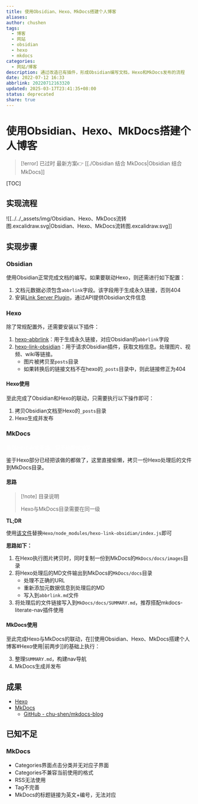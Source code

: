 ```yaml
---
title: 使用Obsidian、Hexo、MkDocs搭建个人博客
aliases: 
author: chushen
tags:
  - 博客
  - 网站
  - obsidian
  - hexo
  - mkdocs
categories:
  - 网站/博客
description: 通过改造已有插件，形成Obsidian编写文档，Hexo和MkDocs发布的流程
date: 2022-07-12 16:33
abbrlink: 20220712163320
updated: 2025-03-17T23:41:35+08:00
status: deprecated
share: true
---
```

# 使用Obsidian、Hexo、MkDocs搭建个人博客

> [!error] 已过时
> 最新方案👉 [[./Obsidian 结合 MkDocs|Obsidian 结合 MkDocs]]


[TOC]

## 实现流程

![[../../_assets/img/Obsidian、Hexo、MkDocs流转图.excalidraw.svg|Obsidian、Hexo、MkDocs流转图.excalidraw.svg]]

## 实现步骤

### Obsidian

使用Obsidian正常完成文档的编写。如果要联动Hexo，则还需进行如下配置：

1. 文档元数据必须包含`abbrlink`字段。该字段用于生成永久链接，否则404
2. 安装[Link Server Plugin](https://github.com/moelody/link-info-server)，通过API提供Obsidian文件信息

### Hexo

除了常规配置外，还需要安装以下插件：

1. [hexo-abbrlink](https://github.com/rozbo/hexo-abbrlink)：用于生成永久链接，对应Obsidian的`abbrlink`字段
2. [hexo-link-obsidian](https://github.com/moelody/hexo-link-obsidian)：用于请求Obsidian插件，获取文档信息。处理图片、视频、wiki等链接。
	- 图片被拷贝至`posts`目录
	- 如果转换后的链接文档不在hexo的`_posts`目录中，则此链接修正为404

#### Hexo使用

至此完成了Obsidian和Hexo的联动，只需要执行以下操作即可：

1. 拷贝Obsidian文档至Hexo的`_posts`目录
2. Hexo生成并发布

### MkDocs

<font color=white>虽然Hexo非常不错，但不折腾就难受</font>

鉴于Hexo部分已经把该做的都做了，这里直接偷懒，拷贝一份Hexo处理后的文件到MkDocs目录。

#### 思路

> [!note] 目录说明
> 
> Hexo与MkDocs目录需要在同一级

**TL;DR**

使用[该文件](https://github.com/chu-shen/hexo-link-obsidian/blob/mkdocs/index.js)替换`Hexo/node_modules/hexo-link-obsidian/index.js`即可

**思路如下：**

1. 在Hexo执行图片拷贝时，同时复制一份到MkDocs的`MkDocs/docs/images`目录
2. 将Hexo处理后的MD文件输出到MkDocs的`MkDocs/docs`目录
	- 处理不正确的URL
	- 重新添加元数据信息到处理后的MD
	- 写入到`abbrlink.md`文件
3. 将处理后的文件链接写入到`MkDocs/docs/SUMMARY.md`，推荐搭配mkdocs-literate-nav插件使用

#### MkDocs使用

至此完成Hexo与MkDocs的联动，在[[使用Obsidian、Hexo、MkDocs搭建个人博客#Hexo使用|前两步]]的基础上执行：

3. 整理`SUMMARY.md`，构建nav导航
4. MkDocs生成并发布

## 成果

- [Hexo](https://chushen.xyz/posts/20220712163320/)
- [MkDocs](https://md.chushen.xyz/20220712163320/)
	- [GitHub - chu-shen/mkdocs-blog](https://github.com/chu-shen/mkdocs-blog)


## 已知不足

### MkDocs

- Categories界面点击分类并无对应子界面
- Categories不兼容当前使用的格式
- RSS无法使用
- Tag不完善
- MkDocs的标题链接为英文+编号，无法对应

